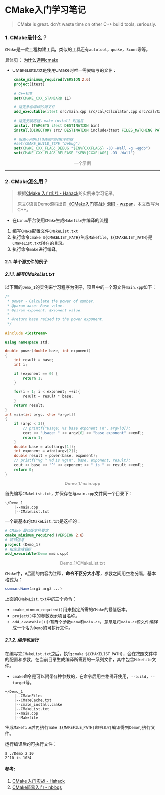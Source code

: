 # CMake入门学习笔记
> CMake is great. don't waste time on other C++ build tools, seriously.
### 1.  CMake是什么？
`CMake`是一款工程构建工具，类似的工具还有`autotool`，`qmake`，`Scons`等等。

具体见：
[为什么选用cmake](https://www.jianshu.com/p/835f777c9183)

- CMakeLists.txt是使用CMake时唯一需要编写的文件：

```CMake
    cmake_minimum_required(VERSION 2.6)
    project(itest)
    
    # C++标准
    set(CMAKE_CXX_STANDARD 11)
    
    # 指定参与编译的源文件
    add_executable(itest src/main.cpp src/cal/Calculator.cpp src/cal/Calculator.h)
    
    # 指定安装路径，make install 时运用
    install (TARGETS itest DESTINATION bin)
    install(DIRECTORY src/ DESTINATION include/itest FILES_MATCHING PATTERN "*.h")
    
    # 设置不同build类别时的编译参数
    #set(CMAKE_BUILD_TYPE "Debug")
    set(CMAKE_CXX_FLAGS_DEBUG "$ENV{CXXFLAGS} -O0 -Wall -g -ggdb")
    set(CMAKE_CXX_FLAGS_RELEASE "$ENV{CXXFLAGS} -O3 -Wall")
```
<center><font color=gray>一个示例</font></center>

---
### 2.   CMake怎么用？
> 根据[CMake 入门实战 - Hahack](https://www.hahack.com/codes/cmake/)的实例来学习记录。
>
> 原文C语言Demo源码出自[《CMake入门实战》源码 - wzpan](https://github.com/wzpan/cmake-demo)，本文改写为C++。
- 在`Linux`平台使用`CMake`生成`Makefile`并编译的流程：
1.  编写`CMake`配置文件`CMakeList.txt`
2.  执行命令`cmake ${CMAKELIST_PATH}`生成`Makefile`，`${CMAKELIST_PATH}`是`CMakeList.txt`所在的目录。
3.  执行命令`make`进行编译。

#### 2.1.   单个源文件的例子
##### 2.1.1.    编写CMakeList.txt
以下面的`Demo_1`的实例来学习程序为例子，项目中的一个源文件`main.cpp`如下：
```cpp
/*
 * power - Calculate the power of number.
 * @param base: Base value.
 * @param exponent: Exponent value.
 *
 * @return base raised to the power exponent.
 */
 
#include <iostream>

using namespace std;

double power(double base, int exponent)
{
    int result = base;
    int i;

    if (exponent == 0) {
        return 1;
    }

    for(i = 1; i < exponent; ++i){
        result = result * base;
    }
    return result;
}
int main(int argc, char *argv[])
{
    if (argc < 3){
        // printf("Usage: %s base exponent \n", argv[0]);
        cout << "Usage: " << argv[0] << "base exponent" <<endl;
        return 1;
    }
    double base = atof(argv[1]);
    int exponent = atoi(argv[2]);
    double result = power(base, exponent);
    // printf("%g ^ %d is %g\n", base, exponent, result);
    cout << base << "^" << exponent << " is " << result <<endl;
    return 0;
}
```
<center><font color=gray>Demo_1/main.cpp</font></center>

首先编写`CMakeList.txt`，并保存在与`main.cpp`文件同一个目录下：
```
~/Demo_1
    |--main.cpp
    |--CMakeList.txt
```
一个最基本的`CMakeList.txt`是这样的：
```cmake
# CMake 最低版本号要求
cmake_minimum_required (VERSION 2.8)
# 项目信息
project (Demo_1)
# 指定生成目标
add_executable(Demo main.cpp)
```
<center><font color=gray>Demo_1/CMakeList.txt</font></center>

`CMake`中，`#`后面的内容为注释，**命令不区分大小写**，参数之间用空格分隔，基本格式为：
```cmake
commandName(arg1 arg2 ...)
```

上面的`CMakeList.txt`中的三个命令：

- `cmake_minmum_required()`用来指定所需的`CMake`的最低版本。
- `project()`中的参数表示项目名称。
- `add_excutable()`中有两个参数`Demo`和`main.cc`，意思是将`main.cc`源文件编译成一个名为`Demo`的可执行文件。

##### 2.1.2.    编译和运行

在编写完`CMakeList.txt`之后，执行`cmake ${CMAKELIST_PATH}`，会在按照文件中的配置和参数，在当前目录生成编译所需要的一系列文件，其中包含`Makefile`文件。
- `cmake`命令是可以附带各种参数的，在命令后用空格隔开使用，`--build`，`--target`等。

```
~/Demo_1
    |--CMakeFiles
    |--CMakeCache.txt
    |--cmake_install.cmake
    |--CMakeList.txt
    |--main.cpp
    |--Makefile
```
生成`Makefile`后再执行`make ${MAKEFILE_PATH}`命令即可编译得到`Demo`可执行文件。

运行编译后的可执行文件：
```
$ ./Demo 2 10
2^10 is 1024
```





#### 参考:
1.  [CMake 入门实战 - Hahack](https://www.hahack.com/codes/cmake/)
2.  [CMake简易入门 - nblogs](https://www.cnblogs.com/foundkey/p/10213450.html)
